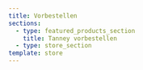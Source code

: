 ```yaml
---
title: Vorbestellen
sections:
  - type: featured_products_section
    title: Tanney vorbestellen
  - type: store_section
template: store
---
```

